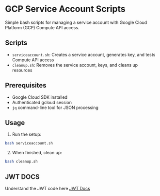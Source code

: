 # GCP Service Account Scripts

Simple bash scripts for managing a service account with Google Cloud Platform (GCP) Compute API access.

## Scripts

- `serviceaccount.sh`: Creates a service account, generates key, and tests Compute API access
- `cleanup.sh`: Removes the service account, keys, and cleans up resources

## Prerequisites

- Google Cloud SDK installed
- Authenticated gcloud session
- `jq` command-line tool for JSON processing

## Usage

1. Run the setup:
```bash
bash serviceaccount.sh
```

2. When finished, clean up:
```bash
bash cleanup.sh
```
## JWT DOCS

Understand the JWT code here [JWT Docs](/jwt-docs/README.md)  
